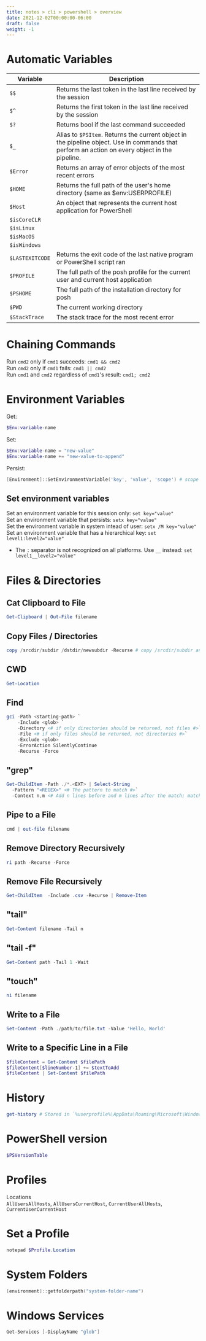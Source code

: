 ```yaml
---
title: notes > cli > powershell > overview
date: 2021-12-02T00:00:00-06:00
draft: false
weight: -1
---
```


# Automatic Variables
| Variable | Description |
| -------- | ----------- |
| `$$` | Returns the last token in the last line received by the session |
| `$^` | Returns the first token in the last line received by the session |
| `$?` | Returns bool if the last command succeeded | 
| `$_` | Alias to `$PSItem`.  Returns the current object in the pipeline object.  Use in commands that perform an action on every object in the pipeline. | 
| `$Error` | Returns an array of error objects of the most recent errors |
| `$HOME` | Returns the full path of the user's home directory (same as $env:USERPROFILE) |
| `$Host` | An object that represents the current host application for PowerShell |
| `$isCoreCLR` | |
| `$isLinux` | |
| `$isMacOS` | |
| `$isWindows` | |
| `$LASTEXITCODE` | Returns the exit code of the last native program or PowerShell script ran |
| `$PROFILE` | The full path of the posh profile for the current user and current host application | 
| `$PSHOME` | The full path of the installation directory for posh |
| `$PWD` | The current working directory |
| `$StackTrace` | The stack trace for the most recent error |

# Chaining Commands
Run `cmd2` only if `cmd1` succeeds: `cmd1 && cmd2`  
Run `cmd2` only if `cmd1` fails: `cmd1 || cmd2`  
Run `cmd1` and `cmd2` regardless of `cmd1`'s result: `cmd1; cmd2`  

# Environment Variables  
Get:  
```powershell
$Env:variable-name
```
Set:  
```powershell
$Env:variable-name = "new-value"  
$Env:variable-name += "new-value-to-append"
```

Persist:
```powershell
[Environment]::SetEnvironmentVariable('key', 'value', 'scope') # scope = machine or user
```

## Set environment variables
Set an environment variable for this session only:		    `set key="value"`  
Set an environment variable that persists:			        `setx key="value"`  
Set the environment variable in system intead of user:	    `setx /M key="value"`  
Set an environment variable that has a hierarchical key:	`set level1:level2="value"`  
- The `:` separator is not recognized on all platforms.  Use `__` instead:  `set level1__level2="value"`

# Files & Directories
## Cat Clipboard to File
```powershell
Get-Clipboard | Out-File filename
```

## Copy Files / Directories
```powershell
copy /srcdir/subdir /dstdir/newsubdir -Recurse # copy /srcdir/subdir and all of its files and subdirectories to /dstdir/newsubdir and create it if it doesn't exist
```

## CWD
```powershell
Get-Location
```

## Find
```powershell
gci -Path <starting-path> `
    -Include <glob> `
    -Directory <# if only directories should be returned, not files #>`
    -File <# if only files should be returned, not directories #>`
    -Exclude <glob>
    -ErrorAction SilentlyContinue
    -Recurse -Force
```

## "grep"
```powershell
Get-ChildItem -Path ./*.<EXT> | Select-String 
  -Pattern "<REGEX>" <# The pattern to match #>`
  -Context n,m <# Add n lines before and m lines after the match; matches are denoted with > #>
```

## Pipe to a File
```powershell
cmd | out-file filename
```

## Remove Directory Recursively
```powershell
ri path -Recurse -Force
```

## Remove File Recursively
```powershell
Get-ChildItem  -Include .csv -Recurse | Remove-Item
```

## "tail"
```powershell
Get-Content filename -Tail n
```

## "tail -f"
```powershell
Get-Content path -Tail 1 -Wait
```

## "touch"
```powershell
ni filename
```

## Write to a File
```powershell
Set-Content -Path ./path/to/file.txt -Value 'Hello, World'
```

## Write to a Specific Line in a File
```powershell
$fileContent = Get-Content $filePath
$fileContent[$lineNumber-1] += $textToAdd
$fileContent | Set-Content $filePath
```

# History
```powershell
get-history # Stored in `%userprofile%\AppData\Roaming\Microsoft\Windows\PowerShell\PSReadline`
```

# PowerShell version
```powershell
$PSVersionTable
```

# Profiles
Locations  
`AllUsersAllHosts`, `AllUsersCurrentHost`, `CurrentUserAllHosts`, `CurrentUserCurrentHost`

# Set a Profile
```powershell
notepad $Profile.Location
```

# System Folders
```powershell
[environment]::getfolderpath("system-folder-name")
```

# Windows Services
```powershell
Get-Services [-DisplayName "glob"]
```
